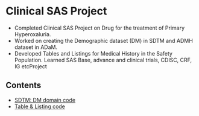 # Clinical SAS Project
- Completed Clinical SAS Project on Drug for the treatment of Primary Hyperoxaluria.
- Worked on creating the Demographic dataset (DM) in SDTM and ADMH dataset in ADaM.
- Developed Tables and Listings for Medical History in the Safety Population. Learned SAS Base, advance and clinical trials, CDISC, CRF, IG etcProject

## Contents
- [SDTM: DM domain code](./SDTM_Demographic_dataset.md)
- [Table & Listing code](./d.md)
